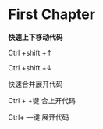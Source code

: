 # First Chapter

**快速上下移动代码**

Ctrl +shift +↑

Ctrl +shift +↓



快速合并展开代码

Ctrl + +键 合上开代码

Ctrl+ —键  展开代码

